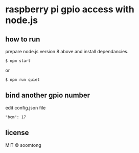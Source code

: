 # raspberry pi gpio access with node.js

## how to run

prepare node.js version 8 above and install dependancies.

    $ npm start 
  
or

    $ npm run quiet

## bind another gpio number

edit config.json file
  
    "bcm": 17

## license

MIT © soomtong

